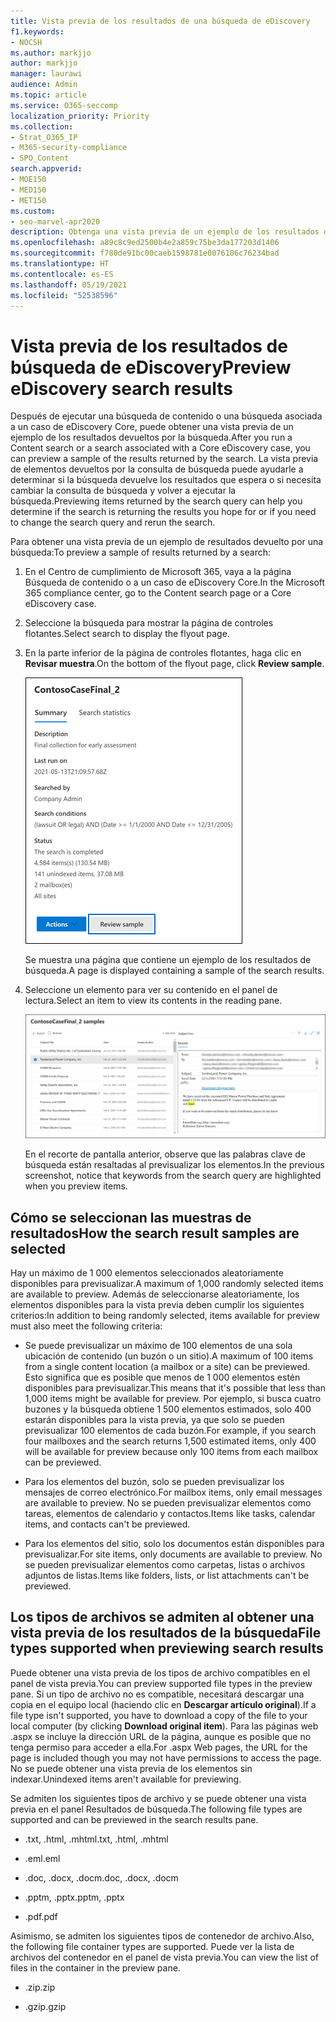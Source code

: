 ```yaml
---
title: Vista previa de los resultados de una búsqueda de eDiscovery
f1.keywords:
- NOCSH
ms.author: markjjo
author: markjjo
manager: laurawi
audience: Admin
ms.topic: article
ms.service: O365-seccomp
localization_priority: Priority
ms.collection:
- Strat_O365_IP
- M365-security-compliance
- SPO_Content
search.appverid:
- MOE150
- MED150
- MET150
ms.custom:
- seo-marvel-apr2020
description: Obtenga una vista previa de un ejemplo de los resultados devueltos por una búsqueda de contenido o una búsqueda de eDiscovery Core en el Centro de cumplimiento de Microsoft 365.
ms.openlocfilehash: a89c8c9ed2500b4e2a859c75be3da177203d1406
ms.sourcegitcommit: f780de91bc00caeb1598781e0076106c76234bad
ms.translationtype: HT
ms.contentlocale: es-ES
ms.lasthandoff: 05/19/2021
ms.locfileid: "52538596"
---
```

# <a name="preview-ediscovery-search-results"></a><span data-ttu-id="16d94-103">Vista previa de los resultados de búsqueda de eDiscovery</span><span class="sxs-lookup"><span data-stu-id="16d94-103">Preview eDiscovery search results</span></span>

<span data-ttu-id="16d94-104">Después de ejecutar una búsqueda de contenido o una búsqueda asociada a un caso de eDiscovery Core, puede obtener una vista previa de un ejemplo de los resultados devueltos por la búsqueda.</span><span class="sxs-lookup"><span data-stu-id="16d94-104">After you run a Content search or a search associated with a Core eDiscovery case, you can preview a sample of the results returned by the search.</span></span> <span data-ttu-id="16d94-105">La vista previa de elementos devueltos por la consulta de búsqueda puede ayudarle a determinar si la búsqueda devuelve los resultados que espera o si necesita cambiar la consulta de búsqueda y volver a ejecutar la búsqueda.</span><span class="sxs-lookup"><span data-stu-id="16d94-105">Previewing items returned by the search query can help you determine if the search is returning the results you hope for or if you need to change the search query and rerun the search.</span></span>

<span data-ttu-id="16d94-106">Para obtener una vista previa de un ejemplo de resultados devuelto por una búsqueda:</span><span class="sxs-lookup"><span data-stu-id="16d94-106">To preview a sample of results returned by a search:</span></span>

1. <span data-ttu-id="16d94-107">En el Centro de cumplimiento de Microsoft 365, vaya a la página Búsqueda de contenido o a un caso de eDiscovery Core.</span><span class="sxs-lookup"><span data-stu-id="16d94-107">In the Microsoft 365 compliance center, go to the Content search page or a Core eDiscovery case.</span></span>

2. <span data-ttu-id="16d94-108">Seleccione la búsqueda para mostrar la página de controles flotantes.</span><span class="sxs-lookup"><span data-stu-id="16d94-108">Select search to display the flyout page.</span></span>

3. <span data-ttu-id="16d94-109">En la parte inferior de la página de controles flotantes, haga clic en **Revisar muestra**.</span><span class="sxs-lookup"><span data-stu-id="16d94-109">On the bottom of the flyout page, click **Review sample**.</span></span>

   ![Haga clic en Revisar muestra en la página de control flotante para previsualizar los resultados](../media/PreviewSearchResults1.png)

   <span data-ttu-id="16d94-111">Se muestra una página que contiene un ejemplo de los resultados de búsqueda.</span><span class="sxs-lookup"><span data-stu-id="16d94-111">A page is displayed containing a sample of the search results.</span></span>

4. <span data-ttu-id="16d94-112">Seleccione un elemento para ver su contenido en el panel de lectura.</span><span class="sxs-lookup"><span data-stu-id="16d94-112">Select an item to view its contents in the reading pane.</span></span>

   ![Previsualizar elementos en el panel de lectura](../media/PreviewSearchResults2.png)

   <span data-ttu-id="16d94-114">En el recorte de pantalla anterior, observe que las palabras clave de búsqueda están resaltadas al previsualizar los elementos.</span><span class="sxs-lookup"><span data-stu-id="16d94-114">In the previous screenshot, notice that keywords from the search query are highlighted when you preview items.</span></span>

## <a name="how-the-search-result-samples-are-selected"></a><span data-ttu-id="16d94-115">Cómo se seleccionan las muestras de resultados</span><span class="sxs-lookup"><span data-stu-id="16d94-115">How the search result samples are selected</span></span>

<span data-ttu-id="16d94-116">Hay un máximo de 1 000 elementos seleccionados aleatoriamente disponibles para previsualizar.</span><span class="sxs-lookup"><span data-stu-id="16d94-116">A maximum of 1,000 randomly selected items are available to preview.</span></span> <span data-ttu-id="16d94-117">Además de seleccionarse aleatoriamente, los elementos disponibles para la vista previa deben cumplir los siguientes criterios:</span><span class="sxs-lookup"><span data-stu-id="16d94-117">In addition to being randomly selected, items available for preview must also meet the following criteria:</span></span>

- <span data-ttu-id="16d94-118">Se puede previsualizar un máximo de 100 elementos de una sola ubicación de contenido (un buzón o un sitio).</span><span class="sxs-lookup"><span data-stu-id="16d94-118">A maximum of 100 items from a single content location (a mailbox or a site) can be previewed.</span></span> <span data-ttu-id="16d94-119">Esto significa que es posible que menos de 1 000 elementos estén disponibles para previsualizar.</span><span class="sxs-lookup"><span data-stu-id="16d94-119">This means that it's possible that less than 1,000 items might be available for preview.</span></span> <span data-ttu-id="16d94-120">Por ejemplo, si busca cuatro buzones y la búsqueda obtiene 1 500 elementos estimados, solo 400 estarán disponibles para la vista previa, ya que solo se pueden previsualizar 100 elementos de cada buzón.</span><span class="sxs-lookup"><span data-stu-id="16d94-120">For example, if you search four mailboxes and the search returns 1,500 estimated items, only 400 will be available for preview because only 100 items from each mailbox can be previewed.</span></span>

- <span data-ttu-id="16d94-121">Para los elementos del buzón, solo se pueden previsualizar los mensajes de correo electrónico.</span><span class="sxs-lookup"><span data-stu-id="16d94-121">For mailbox items, only email messages are available to preview.</span></span> <span data-ttu-id="16d94-122">No se pueden previsualizar elementos como tareas, elementos de calendario y contactos.</span><span class="sxs-lookup"><span data-stu-id="16d94-122">Items like tasks, calendar items, and contacts can't be previewed.</span></span>

- <span data-ttu-id="16d94-123">Para los elementos del sitio, solo los documentos están disponibles para previsualizar.</span><span class="sxs-lookup"><span data-stu-id="16d94-123">For site items, only documents are available to preview.</span></span> <span data-ttu-id="16d94-124">No se pueden previsualizar elementos como carpetas, listas o archivos adjuntos de listas.</span><span class="sxs-lookup"><span data-stu-id="16d94-124">Items like folders, lists, or list attachments can't be previewed.</span></span>

## <a name="file-types-supported-when-previewing-search-results"></a><span data-ttu-id="16d94-125">Los tipos de archivos se admiten al obtener una vista previa de los resultados de la búsqueda</span><span class="sxs-lookup"><span data-stu-id="16d94-125">File types supported when previewing search results</span></span>

<span data-ttu-id="16d94-126">Puede obtener una vista previa de los tipos de archivo compatibles en el panel de vista previa.</span><span class="sxs-lookup"><span data-stu-id="16d94-126">You can preview supported file types in the preview pane.</span></span> <span data-ttu-id="16d94-127">Si un tipo de archivo no es compatible, necesitará descargar una copia en el equipo local (haciendo clic en **Descargar artículo original**).</span><span class="sxs-lookup"><span data-stu-id="16d94-127">If a file type isn't supported, you have to download a copy of the file to your local computer (by clicking **Download original item**).</span></span> <span data-ttu-id="16d94-128">Para las páginas web .aspx se incluye la dirección URL de la página, aunque es posible que no tenga permiso para acceder a ella.</span><span class="sxs-lookup"><span data-stu-id="16d94-128">For .aspx Web pages, the URL for the page is included though you may not have permissions to access the page.</span></span> <span data-ttu-id="16d94-129">No se puede obtener una vista previa de los elementos sin indexar.</span><span class="sxs-lookup"><span data-stu-id="16d94-129">Unindexed items aren't available for previewing.</span></span>

<span data-ttu-id="16d94-130">Se admiten los siguientes tipos de archivo y se puede obtener una vista previa en el panel Resultados de búsqueda.</span><span class="sxs-lookup"><span data-stu-id="16d94-130">The following file types are supported and can be previewed in the search results pane.</span></span>
  
- <span data-ttu-id="16d94-131">.txt, .html, .mhtml</span><span class="sxs-lookup"><span data-stu-id="16d94-131">.txt, .html, .mhtml</span></span>

- <span data-ttu-id="16d94-132">.eml</span><span class="sxs-lookup"><span data-stu-id="16d94-132">.eml</span></span>

- <span data-ttu-id="16d94-133">.doc, .docx, .docm</span><span class="sxs-lookup"><span data-stu-id="16d94-133">.doc, .docx, .docm</span></span>

- <span data-ttu-id="16d94-134">.pptm, .pptx</span><span class="sxs-lookup"><span data-stu-id="16d94-134">.pptm, .pptx</span></span>

- <span data-ttu-id="16d94-135">.pdf</span><span class="sxs-lookup"><span data-stu-id="16d94-135">.pdf</span></span>

<span data-ttu-id="16d94-136">Asimismo, se admiten los siguientes tipos de contenedor de archivo.</span><span class="sxs-lookup"><span data-stu-id="16d94-136">Also, the following file container types are supported.</span></span> <span data-ttu-id="16d94-137">Puede ver la lista de archivos del contenedor en el panel de vista previa.</span><span class="sxs-lookup"><span data-stu-id="16d94-137">You can view the list of files in the container in the preview pane.</span></span>
  
- <span data-ttu-id="16d94-138">.zip</span><span class="sxs-lookup"><span data-stu-id="16d94-138">.zip</span></span>

- <span data-ttu-id="16d94-139">.gzip</span><span class="sxs-lookup"><span data-stu-id="16d94-139">.gzip</span></span>